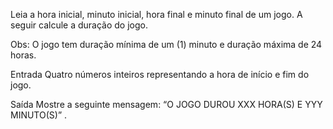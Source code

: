 Leia a hora inicial, minuto inicial, hora final e minuto final de um jogo. A seguir calcule a duração do jogo.

Obs: O jogo tem duração mínima de um (1) minuto e duração máxima de 24 horas.

Entrada
Quatro números inteiros representando a hora de início e fim do jogo.

Saída
Mostre a seguinte mensagem: “O JOGO DUROU XXX HORA(S) E YYY MINUTO(S)” .
